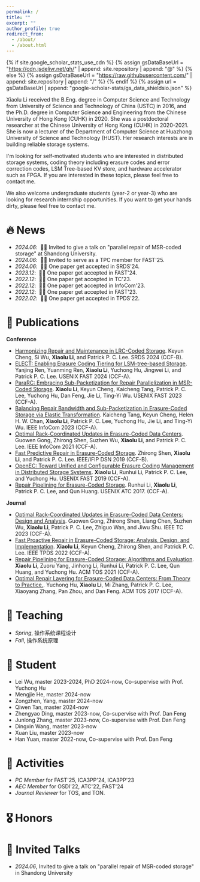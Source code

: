 ```yaml
---
permalink: /
title: ""
excerpt: ""
author_profile: true
redirect_from: 
  - /about/
  - /about.html
---
```


{% if site.google_scholar_stats_use_cdn %}
{% assign gsDataBaseUrl = "https://cdn.jsdelivr.net/gh/" | append: site.repository | append: "@" %}
{% else %}
{% assign gsDataBaseUrl = "https://raw.githubusercontent.com/" | append: site.repository | append: "/" %}
{% endif %}
{% assign url = gsDataBaseUrl | append: "google-scholar-stats/gs_data_shieldsio.json" %}

<span class='anchor' id='about-me'></span>

Xiaolu Li received the B.Eng. degree in Computer Science and Technology from University of Science and Technology of China (USTC) in 2016, and the Ph.D. degree in Computer Science and Engineering from the Chinese University of Hong Kong (CUHK) in 2020. She was a postdoctoral researcher at the Chinese University of Hong Kong (CUHK) in 2020-2021. She is now a lecturer of the Department of Computer Science at Huazhong University of Science and Technology (HUST). Her research interests are in building reliable storage systems.

I'm looking for self-motivated students who are interested in distributed storage systems, coding theory including erasure codes and error correction codes, LSM Tree-based KV store, and hardware accelerator such as FPGA. If you are interested in these topics, please feel free to contact me.

We also welcome undergraduate students (year-2 or year-3) who are looking for research internship opportunities. If you want to get your hands dirty, please feel free to contact me. 

# 🔥 News
- *2024.06*: &nbsp;🎉🎉 Invited to give a talk on "parallel repair of MSR-coded storage" at Shandong University.
- *2024.06*: &nbsp;🎉🎉 Invited to serve as a TPC member for FAST'25.
- *2024.06*: &nbsp;🎉🎉 One paper get accepted in SRDS'24.
- *2023.12*: &nbsp;🎉🎉 One paper get accepted in FAST'24.
- *2022.12*: &nbsp;🎉🎉 One paper get accepted in TC'23. 
- *2022.12*: &nbsp;🎉🎉 One paper get accepted in InfoCom'23. 
- *2022.12*: &nbsp;🎉🎉 One paper get accepted in FAST'23. 
- *2022.02*: &nbsp;🎉🎉 One paper get accepted in TPDS'22. 

# 📝 Publications 

<!--div class='paper-box'><div class='paper-box-image'><div><div class="badge">CVPR 2016</div><img src='images/500x300.png' alt="sym" width="100%"></div></div>
<div class='paper-box-text' markdown="1">

[Deep Residual Learning for Image Recognition](https://openaccess.thecvf.com/content_cvpr_2016/papers/He_Deep_Residual_Learning_CVPR_2016_paper.pdf)

**Kaiming He**, Xiangyu Zhang, Shaoqing Ren, Jian Sun

[**Project**](https://scholar.google.com/citations?view_op=view_citation&hl=zh-CN&user=DhtAFkwAAAAJ&citation_for_view=DhtAFkwAAAAJ:ALROH1vI_8AC) <strong><span class='show_paper_citations' data='DhtAFkwAAAAJ:ALROH1vI_8AC'></span></strong>
- Lorem ipsum dolor sit amet, consectetur adipiscing elit. Vivamus ornare aliquet ipsum, ac tempus justo dapibus sit amet. 
</div>
</div-->

**Conference**

- [Harmonizing Repair and Maintenance in LRC-Coded Storage](). Keyun Cheng, Si Wu, **Xiaolu Li**, and Patrick P. C. Lee. SRDS 2024 (CCF-B).
- [ELECT: Enabling Erasure Coding Tiering for LSM-tree-based Storage](https://www.usenix.org/conference/fast24/presentation/ren). Yanjing Ren, Yuanming Ren, **Xiaolu Li**, Yuchong Hu, Jingwei Li, and Patrick P. C. Lee. USENIX FAST 2024 (CCF-A).
- [ParaRC: Embracing Sub-Packetization for Repair Parallelization in MSR-Coded Storage](https://www.usenix.org/conference/fast23/presentation/li-xiaolu). **Xiaolu Li**, Keyun Cheng, Kaicheng Tang, Patrick P. C. Lee, Yuchong Hu, Dan Feng, Jie Li, Ting-Yi Wu. USENIX FAST 2023 (CCF-A).
- [Balancing Repair Bandwidth and Sub-Packetization in Erasure-Coded Storage via Elastic Transformation](files/infocom23et.pdf). Kaicheng Tang, Keyun Cheng, Helen H. W. Chan, **Xiaolu Li**, Patrick P. C. Lee, Yuchong Hu, Jie Li, and Ting-Yi Wu. IEEE InfoCom 2023 (CCF-A).
- [Optimal Rack-Coordinated Updates in Erasure-Coded Data Centers](files/infocom21rackcu.pdf). Guowen Gong, Zhirong Shen, Suzhen Wu, **Xiaolu Li**, and Patrick P. C. Lee. IEEE InfoCom 2021 (CCF-A).
- [Fast Predictive Repair in Erasure-Coded Storage](files/dsn19fastpr.pdf). Zhirong Shen, **Xiaolu Li**, and Patrick P. C. Lee. IEEE/IFIP DSN 2019 (CCF-B).
- [OpenEC: Toward Unified and Configurable Erasure Coding Management in Distributed Storage Systems](https://www.usenix.org/conference/fast19/presentation/li). **Xiaolu Li**, Runhui Li, Patrick P. C. Lee, and Yuchong Hu. USENIX FAST 2019 (CCF-A).
- [Repair Pipelining for Erasure-Coded Storage](https://www.usenix.org/conference/atc17/technical-sessions/presentation/li-runhui). Runhui Li, **Xiaolu Li**, Patrick P. C. Lee, and Qun Huang. USENIX ATC 2017. (CCF-A).

**Journal**

- [Optimal Rack-Coordinated Updates in Erasure-Coded Data Centers: Design and Analysis](files/tc23rackcu.pdf). Guowen Gong, Zhirong Shen, Liang Chen, Suzhen Wu, **Xiaolu Li**, Patrick P. C. Lee, Zhiguo Wan, and Jiwu Shu. IEEE TC 2023 (CCF-A).
- [Fast Proactive Repair in Erasure-Coded Storage: Analysis, Design, and Implementation](files/tpds22fastpr.pdf). **Xiaolu Li**, Keyun Cheng, Zhirong Shen, and Patrick P. C. Lee. IEEE TPDS 2022 (CCF-A).
- [Repair Pipelining for Erasure-Coded Storage: Algorithms and Evaluation](files/tos21rp.pdf). **Xiaolu Li**, Zuoru Yang, Jinhong Li, Runhui Li, Patrick P. C. Lee, Qun Huang, and Yuchong Hu. ACM TOS 2021 (CCF-A).
- [Optimal Repair Layering for Erasure-Coded Data Centers: From Theory to Practice.](files/tos17doubler.pdf). Yuchong Hu, **Xiaolu Li**, Mi Zhang, Patrick P. C. Lee, Xiaoyang Zhang, Pan Zhou, and Dan Feng. ACM TOS 2017 (CCF-A).

# 📖 Teaching
- *Spring*, 操作系统课程设计
- *Fall*, 操作系统原理

# 🧑 Student
- Lei Wu, master 2023-2024, PhD 2024-now, Co-supervise with Prof. Yuchong Hu
- Mengjie He, master 2024-now
- Zongzhen, Yang, master 2024-now
- Qiwen Tan, master 2024-now
- Zhengyao Ding, master 2023-now, Co-supervise with Prof. Dan Feng
- Junlong Zhang, master 2023-now, Co-supervise with Prof. Dan Feng
- Dingxin Wang, master 2023-now
- Xuan Liu, master 2023-now
- Han Yuan, master 2022-now, Co-supervise with Prof. Dan Feng

# 🧑 Activities
- *PC Member* for FAST'25, ICA3PP'24, ICA3PP'23
- *AEC Member* for OSDI'22, ATC'22, FAST'24
- *Journal Reviewer* for TOS, and TON.

# 🎖 Honors
<!-- - *2023.03* PC for ICA3PP'23
- *2022.05* AEC for OSDI'22 and ATC'22 -->

# 💬 Invited Talks
<!-- - *2021.06*, Lorem ipsum dolor sit amet, consectetur adipiscing elit. Vivamus ornare aliquet ipsum, ac tempus justo dapibus sit amet.--> 
- *2024.06*, Invited to give a talk on "parallel repair of MSR-coded storage" in Shandong University
